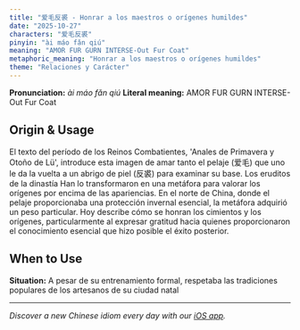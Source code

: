 ```yaml
---
title: "爱毛反裘 - Honrar a los maestros o orígenes humildes"
date: "2025-10-27"
characters: "爱毛反裘"
pinyin: "ài máo fǎn qiú"
meaning: "AMOR FUR GURN INTERSE-Out Fur Coat"
metaphoric_meaning: "Honrar a los maestros o orígenes humildes"
theme: "Relaciones y Carácter"
---
```


**Pronunciation:** *ài máo fǎn qiú*
**Literal meaning:** AMOR FUR GURN INTERSE-Out Fur Coat

## Origin & Usage

El texto del período de los Reinos Combatientes, 'Anales de Primavera y Otoño de Lü', introduce esta imagen de amar tanto el pelaje (爱毛) que uno le da la vuelta a un abrigo de piel (反裘) para examinar su base. Los eruditos de la dinastía Han lo transformaron en una metáfora para valorar los orígenes por encima de las apariencias. En el norte de China, donde el pelaje proporcionaba una protección invernal esencial, la metáfora adquirió un peso particular. Hoy describe cómo se honran los cimientos y los orígenes, particularmente al expresar gratitud hacia quienes proporcionaron el conocimiento esencial que hizo posible el éxito posterior.

## When to Use

**Situation:** A pesar de su entrenamiento formal, respetaba las tradiciones populares de los artesanos de su ciudad natal

---

*Discover a new Chinese idiom every day with our [iOS app](https://apps.apple.com/us/app/daily-chinese-idioms/id6740611324).*
